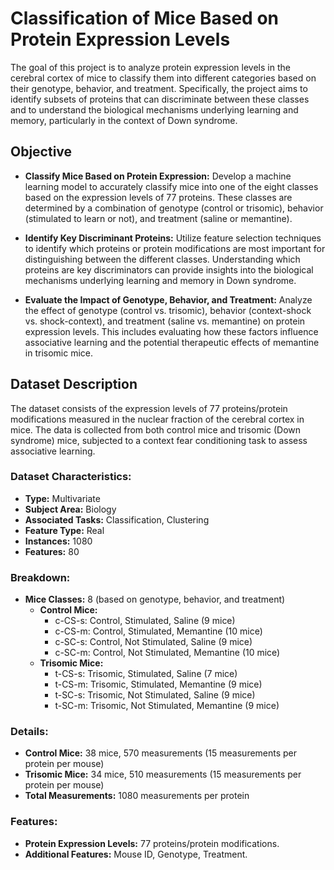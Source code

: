 # Classification of Mice Based on Protein Expression Levels

The goal of this project is to analyze protein expression levels in the cerebral cortex of mice to classify them into different categories based on their genotype, behavior, and treatment. Specifically, the project aims to identify subsets of proteins that can discriminate between these classes and to understand the biological mechanisms underlying learning and memory, particularly in the context of Down syndrome.

## Objective

- **Classify Mice Based on Protein Expression:** Develop a machine learning model to accurately classify mice into one of the eight classes based on the expression levels of 77 proteins. These classes are determined by a combination of genotype (control or trisomic), behavior (stimulated to learn or not), and treatment (saline or memantine).

- **Identify Key Discriminant Proteins:** Utilize feature selection techniques to identify which proteins or protein modifications are most important for distinguishing between the different classes. Understanding which proteins are key discriminators can provide insights into the biological mechanisms underlying learning and memory in Down syndrome.

- **Evaluate the Impact of Genotype, Behavior, and Treatment:** Analyze the effect of genotype (control vs. trisomic), behavior (context-shock vs. shock-context), and treatment (saline vs. memantine) on protein expression levels. This includes evaluating how these factors influence associative learning and the potential therapeutic effects of memantine in trisomic mice.

## Dataset Description

The dataset consists of the expression levels of 77 proteins/protein modifications measured in the nuclear fraction of the cerebral cortex in mice. The data is collected from both control mice and trisomic (Down syndrome) mice, subjected to a context fear conditioning task to assess associative learning.

### Dataset Characteristics:
- **Type:** Multivariate
- **Subject Area:** Biology
- **Associated Tasks:** Classification, Clustering
- **Feature Type:** Real
- **Instances:** 1080
- **Features:** 80

### Breakdown:
- **Mice Classes:** 8 (based on genotype, behavior, and treatment)
  - **Control Mice:**
    - c-CS-s: Control, Stimulated, Saline (9 mice)
    - c-CS-m: Control, Stimulated, Memantine (10 mice)
    - c-SC-s: Control, Not Stimulated, Saline (9 mice)
    - c-SC-m: Control, Not Stimulated, Memantine (10 mice)
  - **Trisomic Mice:**
    - t-CS-s: Trisomic, Stimulated, Saline (7 mice)
    - t-CS-m: Trisomic, Stimulated, Memantine (9 mice)
    - t-SC-s: Trisomic, Not Stimulated, Saline (9 mice)
    - t-SC-m: Trisomic, Not Stimulated, Memantine (9 mice)

### Details:
- **Control Mice:** 38 mice, 570 measurements (15 measurements per protein per mouse)
- **Trisomic Mice:** 34 mice, 510 measurements (15 measurements per protein per mouse)
- **Total Measurements:** 1080 measurements per protein

### Features:
- **Protein Expression Levels:** 77 proteins/protein modifications.
- **Additional Features:** Mouse ID, Genotype, Treatment.
